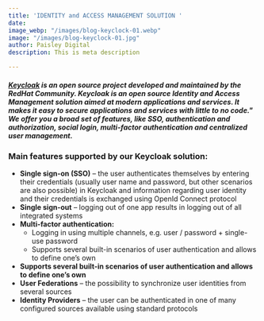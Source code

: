 ```yaml
---
title: 'IDENTITY and ACCESS MANAGEMENT SOLUTION '
date: 
image_webp: "/images/blog-keyclock-01.webp"
image: "/images/blog-keyclock-01.jpg"
author: Paisley Digital
description: This is meta description

---
```

##### [Keycloak](http://www.keycloak.org/) is an open source project developed and maintained by the RedHat Community. Keycloak is an open source Identity and Access Management solution aimed at modern applications and services. It makes it easy to secure applications and services with little to no code." We offer you a broad set of features, like SSO, authentication and authorization, social login, multi-factor authentication and centralized user management.

### **Main features supported by our Keycloak solution:**

* **Single sign-on (SSO)** – the user authenticates themselves by entering their credentials (usually user name and password, but other scenarios are also possible) in Keycloak and information regarding user identity and their credentials is exchanged using OpenId Connect protocol
* **Single sign-out** – logging out of one app results in logging out of all integrated systems
* **Multi-factor authentication:**
  * Logging in using multiple channels, e.g. user / password + single-use password
  * Supports several built-in scenarios of user authentication and allows to define one’s own
* **Supports several built-in scenarios of user authentication and allows to define one’s own**
* **User Federations** – the possibility to synchronize user identities from several sources
* **Identity Providers** – the user can be authenticated in one of many configured sources available using standard protocols